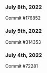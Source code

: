 ### July 8th, 2022

Commit #176852

### July 5th, 2022

Commit #314353


### July 4th, 2022

Commit #72281
